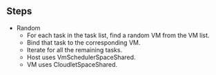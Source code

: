 ## Steps

* Random
  * For each task in the task list, find a random VM from the VM list.
  * Bind that task to the corresponding VM.
  * Iterate for all the remaining tasks.
  * Host uses VmSchedulerSpaceShared.
  * VM uses CloudletSpaceShared.
